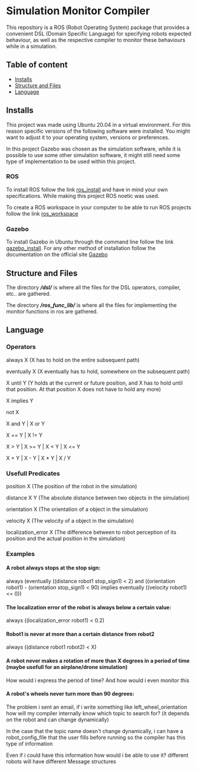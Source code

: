 # Simulation Monitor Compiler
 This repository is a ROS (Robot Operating System) package that provides a convenient DSL (Domain Specific Language) for specifying robots expected behaviour, as well as the respective compiler to monitor these behaviours while in a simulation.


## Table of content
* [Installs](#installs)
* [Structure and Files](#structure-and-files)
* [Language](#language)


## Installs
This project was made using Ubuntu 20.04 in a virtual environment. For this reason specific versions of the following software were installed. You might want to adjust it to your operating system, versions or preferences.

In this project Gazebo was chosen as the simulation software, while it is possible to use some other simulation software, it might still need some type of implementation to be used within this project.

### ROS
To install ROS follow the link [ros_install](http://wiki.ros.org/ROS/Installation) and have in mind your own specifications. While making this project ROS noetic was used.


To create a ROS workspace in your computer to be able to run ROS projects follow the link [ros_workspace](http://wiki.ros.org/catkin/Tutorials/create_a_workspace)

### Gazebo
To install Gazebo in Ubuntu through the command line follow the link [gazebo_install](http://gazebosim.org/tutorials?tut=install_ubuntu). For any other method of installation follow the documentation on the official site [Gazebo](http://gazebosim.org/)


## Structure and Files

The directory **_/dsl/_** is where all the files for the DSL operators, compiler, etc.. are gathered.

The directory **_/ros_func_lib/_** is where all the files for implementing the monitor functions in ros are gathered.

## Language

### Operators
always X (X has to hold on the entire subsequent path)

eventually X (X eventually has to hold, somewhere on the subsequent path)

X until Y (Y holds at the current or future position, and X has to hold until that position. At that position X does not have to hold any more)

X implies Y

not X

X and Y | X or Y

X == Y | X != Y

X > Y | X >= Y | X < Y | X <= Y

X + Y | X - Y | X * Y | X / Y

### Usefull Predicates
position X (The position of the robot in the simulation)

distance X Y (The absolute distance between two objects in the simulation)

orientation X (The orientation of a object in the simulation)

velocity X (The velocity of a object in the simulation)

localization_error X (The difference between to robot perception of its position and the actual position in the simulation)

### Examples

#### A robot always stops at the stop sign:
always (eventually ((distance robot1 stop_sign1) < 2) and ((orientation robot1) - (orientation stop_sign1) < 90) implies eventually ((velocity robot1) <= 0))

#### The localization error of the robot is always below a certain value:
always ((localization_error robot1) < 0.2)

#### Robot1 is never at more than a certain distance from robot2
always ((distance robot1 robot2) < X)

#### A robot never makes a rotation of more than X degrees in a period of time (maybe usefull for an airplane/drone simulation)
How would i express the period of time? And how would i even monitor this

#### A robot's wheels never turn more than 90 degrees:
The problem i sent an email, if i write something like left_wheel_orientation how will my compiler internally know which topic to search for? (it depends on the robot and can change dynamically)

In the case that the topic name doesn't change dynamically, i can have a robot_config_file that the user fills before running so the compiler has this type of information 

Even if i could have this information how would i be able to use it? different robots will have different Message structures
